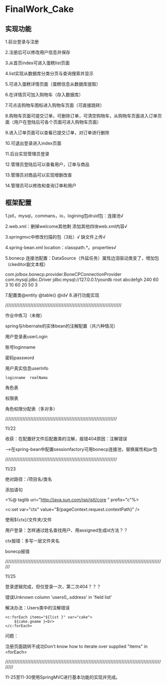 # FinalWork_Cake
## 实现功能
1.前台登录与注册

2.注册后可以修改用户信息并保存

3.从首页index可进入蛋糕list页面

4.list实现从数据库分类分页与查询搜索并显示

5.可进入蛋糕详情页面（蛋糕信息从数据库提取）

6.在详情页可加入购物车（存入数据库）

7.可点击购物车图标进入购物车页面（可直接跳转）

8.购物车页面可提交订单，可删除订单，可清空购物车，从购物车页面进入订单页面（用户在登陆后可各个页面可进入购物车页面） 

9.进入订单页面可以查看已提交订单，对订单进行删除

10.可退出登录进入index页面

11.后台实现管理员登录

12.管理员登陆后可以查看用户，订单与商品

13.管理员对商品可以实现增删改查

14.管理员可以修改和查询订单和用户
 
 
## 框架配置


1.jstl，mysql，commans，io，logining包druid包：连接池√

2.web.xml：删掉welcome其他剩
            添加其他四块web.xml内容√
	    
3.springmvc中修改扫描的包（3处）√
            缺文件上传√
	    
4.spring-bean.xml
    location：classpath.*。properties√
    
5.bonecp  连接池配置：DataSource（外延任务）属性边泪驱动类变了，增加包
（ckeditor副文本框）

<bean id="sessionFactory" class="org.springframework.orm.hibernate.LocalSessionFactoryBean" autowire="autodetect">
	<property name="hibernateProperties">
		<props>
			<prop key="hibernate.connection.provider_class">com.jolbox.bonecp.provider.BoneCPConnectionProvider</prop>
			<prop key="hibernate.connection.driver_class">com.mysql.jdbc.Driver</prop>
			<prop key="hibernate.connection.url">jdbc:mysql://127.0.0.1/yourdb</prop>
			<prop key="hibernate.connection.username">root</prop>
			<prop key="hibernate.connection.password">abcdefgh</prop>
			<prop key="bonecp.idleMaxAge">240</prop>
			<prop key="bonecp.idleConnectionTestPeriod">60</prop>
			<prop key="bonecp.partitionCount">3</prop>
			<prop key="bonecp.acquireIncrement">10</prop>
			<prop key="bonecp.maxConnectionsPerPartition">60</prop>
 			<prop key="bonecp.minConnectionsPerPartition">20</prop>
 			<prop key="bonecp.statementsCacheSize">50</prop>
 			<prop key="bonecp.releaseHelperThreads">3</prop>
		</props>
	</property>
</bean>

7.配置类@entity  @table()  @id√
8.进行功能实现

//////////////////////////////////////////////////////////////////////////

作业中练习（未做）

spring与hibernate的实体bean的注解配置（共六种情况）

用户登录表userLogin

账号loginname

密码password

用户真实信息userInfo

    loginname  realNama
    
角色表

权限表

角色权限分配表（多对多）

///////////////////////////////////////////////////////////////////////

11/22

收获：在配置好文件后配置类的注解，报错404原因：注解错误

-->在spring-bean中配置sessionfactory可用bonecp连接池，替换属性和jar包

///////////////////////////////////////////////////////////////////////

11/23

绝对路径：/项目名/类名

添加语句

<%@ taglib uri="http://java.sun.com/jsp/jstl/core " prefix="c"%>

<c:set var="ctx" value="${pageContext.request.contextPath}" />

使用${ctx}/文件夹/文件

用户登录：怎样通过姓名查找用户、用assigned生成id方法？？

ctx报错：多写一层文件夹名

bonecp报错

//////////////////////////////////////////////////////////////////////////////////////////////////////

11/25

登录逻辑完成，但仅登录一次，第二次404？？？

错误Unknown column 'users0_.sddress' in 'field list'

解决办法：Users类中的注解错误


	<c:forEach items="${list }" var="cake">
		${cake.gname }<br>
	</c:forEach>

问题：

注册页面跳转不成功Don't know how to iterate over supplied "items" in &lt;forEach&gt;

////////////////////////////////////////////////////////////////////////////////////////////////////////

11-25至11-30使用SpringMVC进行基本功能的实现并完成。 

 
